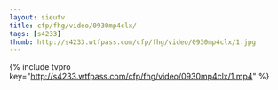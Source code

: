 ```yaml
--- 
layout: sieutv
title: cfp/fhg/video/0930mp4clx/
tags: [s4233]
thumb: http://s4233.wtfpass.com/cfp/fhg/video/0930mp4clx/1.jpg
---
```

{% include tvpro key="http://s4233.wtfpass.com/cfp/fhg/video/0930mp4clx/1.mp4" %} 
